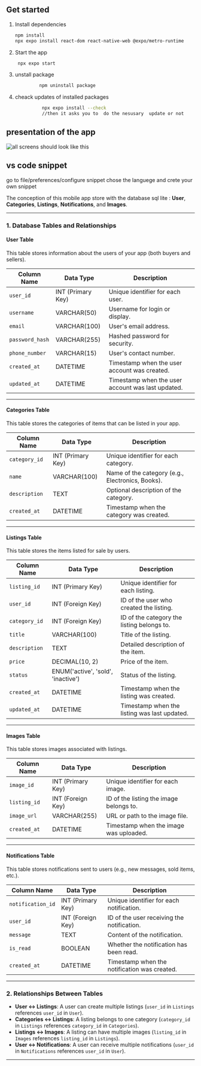 
## Get started

1. Install dependencies

   ```bash
   npm install
   npx expo install react-dom react-native-web @expo/metro-runtime
   ```

2. Start the app

   ```bash
    npx expo start
   ```



3. unstall package 

   ```bash
            npm uninstall package 

   ```


4. cheack updates of installed packages 

   ```bash
             npx expo install --check 
             //then it asks you to  do the nesusary  update or not 

   ```




## presentation of the app 
![all screens should look like this ]()


## vs code snippet

go to file/preferences/configure snippet chose the languege and crete your own snippet


The conception of this mobile app store with the database sql lite : **User**, **Categories**, **Listings**, **Notifications**, and **Images**. 

---

### 1. **Database Tables and Relationships**

#### **User Table**
This table stores information about the users of your app (both buyers and sellers).

| Column Name       | Data Type        | Description                                      |
|--------------------|------------------|--------------------------------------------------|
| `user_id`         | INT (Primary Key)| Unique identifier for each user.                 |
| `username`        | VARCHAR(50)      | Username for login or display.                  |
| `email`           | VARCHAR(100)     | User's email address.                           |
| `password_hash`   | VARCHAR(255)     | Hashed password for security.                   |
| `phone_number`    | VARCHAR(15)      | User's contact number.                          |
| `created_at`      | DATETIME         | Timestamp when the user account was created.    |
| `updated_at`      | DATETIME         | Timestamp when the user account was last updated.|

---

#### **Categories Table**
This table stores the categories of items that can be listed in your app.

| Column Name       | Data Type        | Description                                      |
|--------------------|------------------|--------------------------------------------------|
| `category_id`     | INT (Primary Key)| Unique identifier for each category.            |
| `name`            | VARCHAR(100)     | Name of the category (e.g., Electronics, Books).|
| `description`     | TEXT             | Optional description of the category.           |
| `created_at`      | DATETIME         | Timestamp when the category was created.        |

---

#### **Listings Table**
This table stores the items listed for sale by users.

| Column Name       | Data Type        | Description                                      |
|--------------------|------------------|--------------------------------------------------|
| `listing_id`      | INT (Primary Key)| Unique identifier for each listing.             |
| `user_id`         | INT (Foreign Key)| ID of the user who created the listing.         |
| `category_id`     | INT (Foreign Key)| ID of the category the listing belongs to.      |
| `title`           | VARCHAR(100)     | Title of the listing.                           |
| `description`     | TEXT             | Detailed description of the item.               |
| `price`           | DECIMAL(10, 2)   | Price of the item.                              |
| `status`          | ENUM('active', 'sold', 'inactive') | Status of the listing. |
| `created_at`      | DATETIME         | Timestamp when the listing was created.         |
| `updated_at`      | DATETIME         | Timestamp when the listing was last updated.    |

---

#### **Images Table**
This table stores images associated with listings.

| Column Name       | Data Type        | Description                                      |
|--------------------|------------------|--------------------------------------------------|
| `image_id`        | INT (Primary Key)| Unique identifier for each image.               |
| `listing_id`      | INT (Foreign Key)| ID of the listing the image belongs to.         |
| `image_url`       | VARCHAR(255)     | URL or path to the image file.                  |
| `created_at`      | DATETIME         | Timestamp when the image was uploaded.          |

---

#### **Notifications Table**
This table stores notifications sent to users (e.g., new messages, sold items, etc.).

| Column Name       | Data Type        | Description                                      |
|--------------------|------------------|--------------------------------------------------|
| `notification_id` | INT (Primary Key)| Unique identifier for each notification.        |
| `user_id`         | INT (Foreign Key)| ID of the user receiving the notification.      |
| `message`         | TEXT             | Content of the notification.                    |
| `is_read`         | BOOLEAN          | Whether the notification has been read.         |
| `created_at`      | DATETIME         | Timestamp when the notification was created.    |

---

### 2. **Relationships Between Tables**
- **User ↔ Listings**: A user can create multiple listings (`user_id` in `Listings` references `user_id` in `User`).
- **Categories ↔ Listings**: A listing belongs to one category (`category_id` in `Listings` references `category_id` in `Categories`).
- **Listings ↔ Images**: A listing can have multiple images (`listing_id` in `Images` references `listing_id` in `Listings`).
- **User ↔ Notifications**: A user can receive multiple notifications (`user_id` in `Notifications` references `user_id` in `User`).

---
